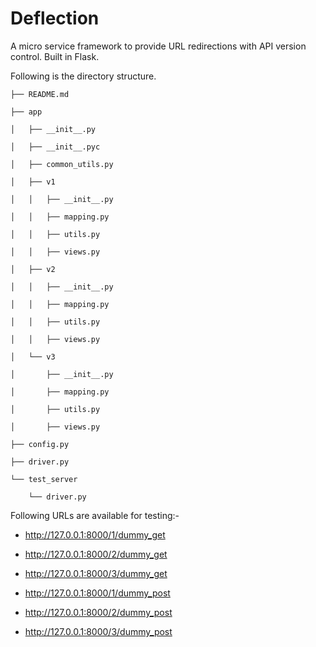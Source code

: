 # Deflection
A micro service framework to provide URL redirections with API version control.
Built in Flask.

Following is the directory structure.

`├── README.md`

`├── app`

`│   ├── __init__.py`

`│   ├── __init__.pyc`

`│   ├── common_utils.py`

`│   ├── v1`

`│   │   ├── __init__.py`

`│   │   ├── mapping.py`

`│   │   ├── utils.py`

`│   │   ├── views.py`

`│   ├── v2`

`│   │   ├── __init__.py`

`│   │   ├── mapping.py`

`│   │   ├── utils.py`

`│   │   ├── views.py`

`│   └── v3`

`│       ├── __init__.py`

`│       ├── mapping.py`

`│       ├── utils.py`

`│       ├── views.py`

`├── config.py`

`├── driver.py`

`└── test_server`

`    └── driver.py`


Following URLs are available for testing:-
- http://127.0.0.1:8000/1/dummy_get
- http://127.0.0.1:8000/2/dummy_get
- http://127.0.0.1:8000/3/dummy_get

- http://127.0.0.1:8000/1/dummy_post
- http://127.0.0.1:8000/2/dummy_post
- http://127.0.0.1:8000/3/dummy_post



